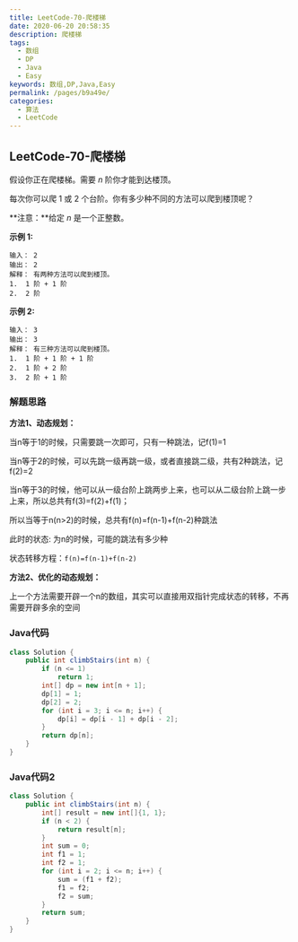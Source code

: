 ```yaml
---
title: LeetCode-70-爬楼梯
date: 2020-06-20 20:58:35
description: 爬楼梯
tags: 
  - 数组
  - DP
  - Java
  - Easy
keywords: 数组,DP,Java,Easy
permalink: /pages/b9a49e/
categories: 
  - 算法
  - LeetCode
---
```


## LeetCode-70-爬楼梯

假设你正在爬楼梯。需要 *n* 阶你才能到达楼顶。

每次你可以爬 1 或 2 个台阶。你有多少种不同的方法可以爬到楼顶呢？

**注意：**给定 *n* 是一个正整数。

<!--more-->

**示例 1:**

```
输入： 2
输出： 2
解释： 有两种方法可以爬到楼顶。
1.  1 阶 + 1 阶
2.  2 阶
```

**示例 2:**

```
输入： 3
输出： 3
解释： 有三种方法可以爬到楼顶。
1.  1 阶 + 1 阶 + 1 阶
2.  1 阶 + 2 阶
3.  2 阶 + 1 阶
```

### 解题思路

**方法1、动态规划：**

当n等于1的时候，只需要跳一次即可，只有一种跳法，记f(1)=1

当n等于2的时候，可以先跳一级再跳一级，或者直接跳二级，共有2种跳法，记f(2)=2

当n等于3的时候，他可以从一级台阶上跳两步上来，也可以从二级台阶上跳一步上来，所以总共有f(3)=f(2)+f(1)；

所以当等于n(n>2)的时候，总共有f(n)=f(n-1)+f(n-2)种跳法

此时的状态:   为n的时候，可能的跳法有多少种

状态转移方程：`f(n)=f(n-1)+f(n-2)`

**方法2、优化的动态规划：**

上一个方法需要开辟一个n的数组，其实可以直接用双指针完成状态的转移，不再需要开辟多余的空间

### Java代码

```java
class Solution {
    public int climbStairs(int n) {
        if (n <= 1)
            return 1;
        int[] dp = new int[n + 1];
        dp[1] = 1;
        dp[2] = 2;
        for (int i = 3; i <= n; i++) {
            dp[i] = dp[i - 1] + dp[i - 2];
        }
        return dp[n];
    }
}
```

### Java代码2

```java
class Solution {
    public int climbStairs(int n) {
        int[] result = new int[]{1, 1};
        if (n < 2) {
            return result[n];
        }
        int sum = 0;
        int f1 = 1;
        int f2 = 1;
        for (int i = 2; i <= n; i++) {
            sum = (f1 + f2);
            f1 = f2;
            f2 = sum;
        }
        return sum;
    }
}
```
